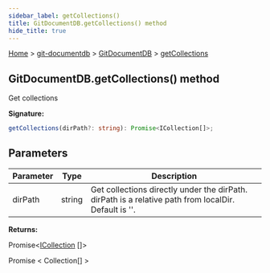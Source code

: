 ```yaml
---
sidebar_label: getCollections()
title: GitDocumentDB.getCollections() method
hide_title: true
---
```


[Home](./index.md) &gt; [git-documentdb](./git-documentdb.md) &gt; [GitDocumentDB](./git-documentdb.gitdocumentdb.md) &gt; [getCollections](./git-documentdb.gitdocumentdb.getcollections.md)

## GitDocumentDB.getCollections() method

Get collections

<b>Signature:</b>

```typescript
getCollections(dirPath?: string): Promise<ICollection[]>;
```

## Parameters

|  Parameter | Type | Description |
|  --- | --- | --- |
|  dirPath | string | Get collections directly under the dirPath. dirPath is a relative path from localDir. Default is ''. |

<b>Returns:</b>

Promise&lt;[ICollection](./git-documentdb.icollection.md) \[\]&gt;

Promise &lt; Collection\[\] &gt;

